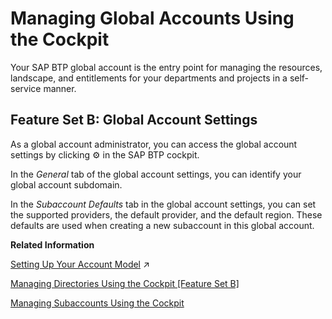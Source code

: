 <!-- loio667f34ba9222450491c2b848cd17e189 -->

<link rel="stylesheet" type="text/css" href="../css/sap-icons.css"/>

# Managing Global Accounts Using the Cockpit

Your SAP BTP global account is the entry point for managing the resources, landscape, and entitlements for your departments and projects in a self-service manner.



<a name="loio667f34ba9222450491c2b848cd17e189__section_mr1_jjq_lnb"/>

## Feature Set B: Global Account Settings

As a global account administrator, you can access the global account settings by clicking :gear: in the SAP BTP cockpit.

In the *General* tab of the global account settings, you can identify your global account subdomain.

In the *Subaccount Defaults* tab in the global account settings, you can set the supported providers, the default provider, and the default region. These defaults are used when creating a new subaccount in this global account.

**Related Information**  


[Setting Up Your Account Model](https://help.sap.com/viewer/df50977d8bfa4c9a8a063ddb37113c43/Cloud/en-US/2db81f42f5194454beecde6cd4994dda.html "The hierarchical structure between global accounts, directories, and subaccounts lets you define an account model that accurately fits your business and development needs.") :arrow_upper_right:

[Managing Directories Using the Cockpit \[Feature Set B\]](managing-directories-using-the-cockpit-feature-set-b-f495ac1.md "Learn how to organize and manage your subaccounts according to your technical and business needs by using directories in the SAP BTP cockpit.")

[Managing Subaccounts Using the Cockpit](managing-subaccounts-using-the-cockpit-55d0b6d.md "Learn how to structure a global account according to your organization’s and project’s requirements with regard to members, authorizations, and entitlements by managing subaccounts.")



